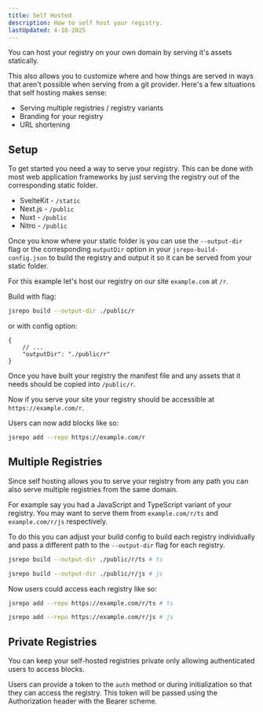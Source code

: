 ```yaml
---
title: Self Hosted
description: How to self host your registry.
lastUpdated: 4-10-2025
---
```


You can host your registry on your own domain by serving it's assets statically.

This also allows you to customize where and how things are served in ways that aren't possible when serving from a git provider. Here's a few situations that self hosting makes sense:

- Serving multiple registries / registry variants
- Branding for your registry 
- URL shortening

## Setup

To get started you need a way to serve your registry. This can be done with most web application frameworks by just serving the registry out of the corresponding static folder. 

- SvelteKit - `/static`
- Next.js - `/public`
- Nuxt - `/public`
- Nitro - `/public`

Once you know where your static folder is you can use the `--output-dir` flag or the corresponding `outputDir` option in your `jsrepo-build-config.json` to build the registry and output it so it can be served from your static folder.

For this example let's host our registry on our site `example.com` at `/r`.

Build with flag:

```sh
jsrepo build --output-dir ./public/r
```

or with config option:

```jsonc showLineNumbers
{
    // ...
    "outputDir": "./public/r"
}
```

Once you have built your registry the manifest file and any assets that it needs should be copied into `/public/r`.

Now if you serve your site your registry should be accessible at `https://example.com/r`.

Users can now add blocks like so:

```sh
jsrepo add --repo https://example.com/r
```

## Multiple Registries

Since self hosting allows you to serve your registry from any path you can also serve multiple registries from the same domain.

For example say you had a JavaScript and TypeScript variant of your registry. You may want to serve them from `example.com/r/ts` and `example.com/r/js` respectively.

To do this you can adjust your build config to build each registry individually and pass a different path to the `--output-dir` flag for each registry.

```sh
jsrepo build --output-dir ./public/r/ts # ts

jsrepo build --output-dir ./public/r/js # js
```

Now users could access each registry like so:

```sh
jsrepo add --repo https://example.com/r/ts # ts

jsrepo add --repo https://example.com/r/js # js
```

## Private Registries

You can keep your self-hosted registries private only allowing authenticated users to access blocks.

Users can provide a token to the `auth` method or during initialization so that they can access the registry. This token will be passed using the Authorization header with the Bearer scheme.